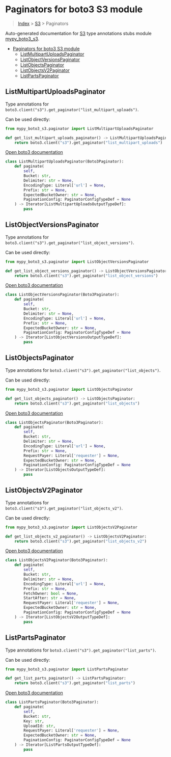 # Paginators for boto3 S3 module

> [Index](../README.md) > [S3](./README.md) > Paginators

Auto-generated documentation for [S3](https://boto3.amazonaws.com/v1/documentation/api/latest/reference/services/s3.html#S3)
type annotations stubs module [mypy_boto3_s3](https://pypi.org/project/mypy-boto3-s3/).

- [Paginators for boto3 S3 module](#paginators-for-boto3-s3-module)
  - [ListMultipartUploadsPaginator](#listmultipartuploadspaginator)
  - [ListObjectVersionsPaginator](#listobjectversionspaginator)
  - [ListObjectsPaginator](#listobjectspaginator)
  - [ListObjectsV2Paginator](#listobjectsv2paginator)
  - [ListPartsPaginator](#listpartspaginator)

## ListMultipartUploadsPaginator

Type annotations for `boto3.client("s3").get_paginator("list_multipart_uploads")`.

Can be used directly:

```python
from mypy_boto3_s3.paginator import ListMultipartUploadsPaginator

def get_list_multipart_uploads_paginator() -> ListMultipartUploadsPaginator:
    return boto3.client("s3").get_paginator("list_multipart_uploads")
```

[Open boto3 documentation](https://boto3.amazonaws.com/v1/documentation/api/latest/reference/services/s3.html#S3.Paginator.ListMultipartUploads)

```python
class ListMultipartUploadsPaginator(Boto3Paginator):
    def paginate(
        self,
        Bucket: str,
        Delimiter: str = None,
        EncodingType: Literal['url'] = None,
        Prefix: str = None,
        ExpectedBucketOwner: str = None,
        PaginationConfig: PaginatorConfigTypeDef = None
    ) -> Iterator[ListMultipartUploadsOutputTypeDef]:
        pass
```
## ListObjectVersionsPaginator

Type annotations for `boto3.client("s3").get_paginator("list_object_versions")`.

Can be used directly:

```python
from mypy_boto3_s3.paginator import ListObjectVersionsPaginator

def get_list_object_versions_paginator() -> ListObjectVersionsPaginator:
    return boto3.client("s3").get_paginator("list_object_versions")
```

[Open boto3 documentation](https://boto3.amazonaws.com/v1/documentation/api/latest/reference/services/s3.html#S3.Paginator.ListObjectVersions)

```python
class ListObjectVersionsPaginator(Boto3Paginator):
    def paginate(
        self,
        Bucket: str,
        Delimiter: str = None,
        EncodingType: Literal['url'] = None,
        Prefix: str = None,
        ExpectedBucketOwner: str = None,
        PaginationConfig: PaginatorConfigTypeDef = None
    ) -> Iterator[ListObjectVersionsOutputTypeDef]:
        pass
```
## ListObjectsPaginator

Type annotations for `boto3.client("s3").get_paginator("list_objects")`.

Can be used directly:

```python
from mypy_boto3_s3.paginator import ListObjectsPaginator

def get_list_objects_paginator() -> ListObjectsPaginator:
    return boto3.client("s3").get_paginator("list_objects")
```

[Open boto3 documentation](https://boto3.amazonaws.com/v1/documentation/api/latest/reference/services/s3.html#S3.Paginator.ListObjects)

```python
class ListObjectsPaginator(Boto3Paginator):
    def paginate(
        self,
        Bucket: str,
        Delimiter: str = None,
        EncodingType: Literal['url'] = None,
        Prefix: str = None,
        RequestPayer: Literal['requester'] = None,
        ExpectedBucketOwner: str = None,
        PaginationConfig: PaginatorConfigTypeDef = None
    ) -> Iterator[ListObjectsOutputTypeDef]:
        pass
```
## ListObjectsV2Paginator

Type annotations for `boto3.client("s3").get_paginator("list_objects_v2")`.

Can be used directly:

```python
from mypy_boto3_s3.paginator import ListObjectsV2Paginator

def get_list_objects_v2_paginator() -> ListObjectsV2Paginator:
    return boto3.client("s3").get_paginator("list_objects_v2")
```

[Open boto3 documentation](https://boto3.amazonaws.com/v1/documentation/api/latest/reference/services/s3.html#S3.Paginator.ListObjectsV2)

```python
class ListObjectsV2Paginator(Boto3Paginator):
    def paginate(
        self,
        Bucket: str,
        Delimiter: str = None,
        EncodingType: Literal['url'] = None,
        Prefix: str = None,
        FetchOwner: bool = None,
        StartAfter: str = None,
        RequestPayer: Literal['requester'] = None,
        ExpectedBucketOwner: str = None,
        PaginationConfig: PaginatorConfigTypeDef = None
    ) -> Iterator[ListObjectsV2OutputTypeDef]:
        pass
```
## ListPartsPaginator

Type annotations for `boto3.client("s3").get_paginator("list_parts")`.

Can be used directly:

```python
from mypy_boto3_s3.paginator import ListPartsPaginator

def get_list_parts_paginator() -> ListPartsPaginator:
    return boto3.client("s3").get_paginator("list_parts")
```

[Open boto3 documentation](https://boto3.amazonaws.com/v1/documentation/api/latest/reference/services/s3.html#S3.Paginator.ListParts)

```python
class ListPartsPaginator(Boto3Paginator):
    def paginate(
        self,
        Bucket: str,
        Key: str,
        UploadId: str,
        RequestPayer: Literal['requester'] = None,
        ExpectedBucketOwner: str = None,
        PaginationConfig: PaginatorConfigTypeDef = None
    ) -> Iterator[ListPartsOutputTypeDef]:
        pass
```